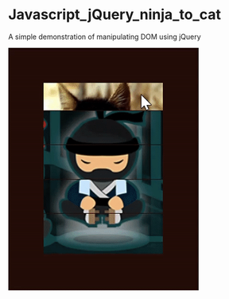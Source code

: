 # Javascript_jQuery_ninja_to_cat
A simple demonstration of manipulating DOM using jQuery

![](main_view.gif)
